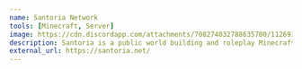 ```yaml
---
name: Santoria Network
tools: [Minecraft, Server]
image: https://cdn.discordapp.com/attachments/708274032788635700/1126911202551943178/Untitled-1.png
description: Santoria is a public world building and roleplay Minecraft server.
external_url: https://santoria.net/
---
```

